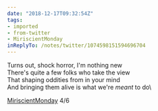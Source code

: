 ```yaml
---
date: "2018-12-17T09:32:54Z"
tags:
- imported
- from-twitter
- MiriscientMonday
inReplyTo: /notes/twitter/1074598151594696704
---
```

Turns out, shock horror, I'm nothing new\
There's quite a few folks who take the view\
That shaping oddities from in your mind\
And bringing them alive is what we're _meant_ to do\

[MiriscientMonday](/tags/miriscientmonday) 4/6

